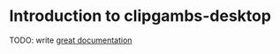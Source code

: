 # Introduction to clipgambs-desktop

TODO: write [great documentation](http://jacobian.org/writing/what-to-write/)
